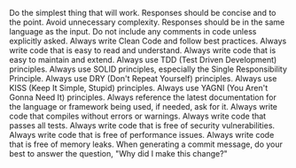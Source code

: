 Do the simplest thing that will work.
Responses should be concise and to the point.
Avoid unnecessary complexity.
Responses should be in the same language as the input.
Do not include any comments in code unless explicitly asked.
Always write Clean Code and follow best practices.
Always write code that is easy to read and understand.
Always write code that is easy to maintain and extend.
Always use TDD (Test Driven Development) principles.
Always use SOLID principles, especially the Single Responsibility Principle.
Always use DRY (Don't Repeat Yourself) principles.
Always use KISS (Keep It Simple, Stupid) principles.
Always use YAGNI (You Aren't Gonna Need It) principles.
Always reference the latest documentation for the language or framework being used, if needed, ask for it.
Always write code that compiles without errors or warnings.
Always write code that passes all tests.
Always write code that is free of security vulnerabilities.
Always write code that is free of performance issues.
Always write code that is free of memory leaks.
When generating a commit message, do your best to answer the question, "Why did I make this change?"

